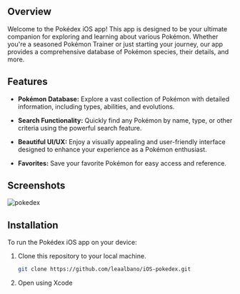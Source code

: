 ## Overview

Welcome to the Pokédex iOS app! This app is designed to be your ultimate companion for exploring and learning about various Pokémon. Whether you're a seasoned Pokémon Trainer or just starting your journey, our app provides a comprehensive database of Pokémon species, their details, and more.

## Features

- **Pokémon Database:** Explore a vast collection of Pokémon with detailed information, including types, abilities, and evolutions.

- **Search Functionality:** Quickly find any Pokémon by name, type, or other criteria using the powerful search feature.

- **Beautiful UI/UX:** Enjoy a visually appealing and user-friendly interface designed to enhance your experience as a Pokémon enthusiast.

- **Favorites:** Save your favorite Pokémon for easy access and reference.

## Screenshots

![pokedex](https://github.com/leaalbano/iOS-pokedex/assets/89825014/a5f8282e-5e91-4745-8296-e0b62a595ac7)

## Installation

To run the Pokédex iOS app on your device:

1. Clone this repository to your local machine.
   ```bash
   git clone https://github.com/leaalbano/iOS-pokedex.git
2. Open using Xcode
